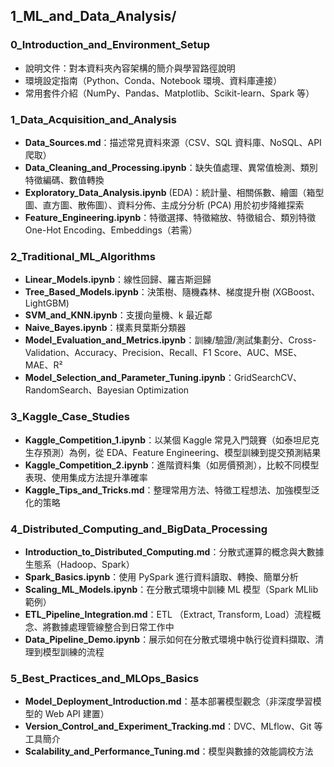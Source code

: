 ## 1_ML_and_Data_Analysis/

### 0_Introduction_and_Environment_Setup
- 說明文件：對本資料夾內容架構的簡介與學習路徑說明
- 環境設定指南（Python、Conda、Notebook 環境、資料庫連接）
- 常用套件介紹（NumPy、Pandas、Matplotlib、Scikit-learn、Spark 等）

### 1_Data_Acquisition_and_Analysis
- **Data_Sources.md**：描述常見資料來源（CSV、SQL 資料庫、NoSQL、API 爬取）
- **Data_Cleaning_and_Processing.ipynb**：缺失值處理、異常值檢測、類別特徵編碼、數值轉換
- **Exploratory_Data_Analysis.ipynb** (EDA)：統計量、相關係數、繪圖（箱型圖、直方圖、散佈圖）、資料分佈、主成分分析 (PCA) 用於初步降維探索
- **Feature_Engineering.ipynb**：特徵選擇、特徵縮放、特徵組合、類別特徵 One-Hot Encoding、Embeddings（若需）

### 2_Traditional_ML_Algorithms
- **Linear_Models.ipynb**：線性回歸、羅吉斯迴歸
- **Tree_Based_Models.ipynb**：決策樹、隨機森林、梯度提升樹 (XGBoost、LightGBM)
- **SVM_and_KNN.ipynb**：支援向量機、k 最近鄰
- **Naive_Bayes.ipynb**：樸素貝葉斯分類器
- **Model_Evaluation_and_Metrics.ipynb**：訓練/驗證/測試集劃分、Cross-Validation、Accuracy、Precision、Recall、F1 Score、AUC、MSE、MAE、R²
- **Model_Selection_and_Parameter_Tuning.ipynb**：GridSearchCV、RandomSearch、Bayesian Optimization

### 3_Kaggle_Case_Studies
- **Kaggle_Competition_1.ipynb**：以某個 Kaggle 常見入門競賽（如泰坦尼克生存預測）為例，從 EDA、Feature Engineering、模型訓練到提交預測結果
- **Kaggle_Competition_2.ipynb**：進階資料集（如房價預測），比較不同模型表現、使用集成方法提升準確率
- **Kaggle_Tips_and_Tricks.md**：整理常用方法、特徵工程想法、加強模型泛化的策略

### 4_Distributed_Computing_and_BigData_Processing
- **Introduction_to_Distributed_Computing.md**：分散式運算的概念與大數據生態系（Hadoop、Spark）
- **Spark_Basics.ipynb**：使用 PySpark 進行資料讀取、轉換、簡單分析
- **Scaling_ML_Models.ipynb**：在分散式環境中訓練 ML 模型（Spark MLlib 範例）
- **ETL_Pipeline_Integration.md**：ETL （Extract, Transform, Load）流程概念、將數據處理管線整合到日常工作中
- **Data_Pipeline_Demo.ipynb**：展示如何在分散式環境中執行從資料擷取、清理到模型訓練的流程

### 5_Best_Practices_and_MLOps_Basics
- **Model_Deployment_Introduction.md**：基本部署模型觀念（非深度學習模型的 Web API 建置）
- **Version_Control_and_Experiment_Tracking.md**：DVC、MLflow、Git 等工具簡介
- **Scalability_and_Performance_Tuning.md**：模型與數據的效能調校方法

